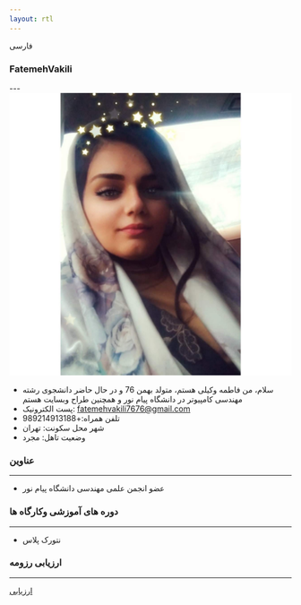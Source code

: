```yaml
---
layout: rtl
---
```


فارسی
### FatemehVakili
---<img src="pic.jpeg">
+ سلام، من فاطمه وکیلی هستم، متولد بهمن 76 و در حال حاضر دانشجوی رشته مهندسی کامپیوتر در دانشگاه پیام نور و  همچنین طراح وبسایت هستم
+ پست الکترونیک: fatemehvakili7676@gmail.com
+ تلفن همراه:+989214913188
+ شهر محل سکونت: تهران
+ وضعیت تاهل: مجرد
### عناوین
---
+ عضو انجمن علمی مهندسی دانشگاه پیام نور

### دوره های آموزشی وکارگاه ها
---
+ نتورک پلاس
### ارزیابی رزومه 
---
[ارزیابی](/assest/FV_CV_CheckList_AR_3983.pdf)
